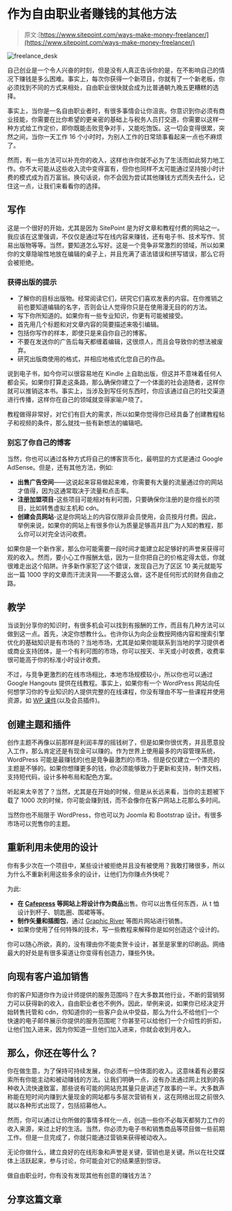 # 作为自由职业者赚钱的其他方法

> 原文:[https://www.sitepoint.com/ways-make-money-freelancer/](https://www.sitepoint.com/ways-make-money-freelancer/)

![freelance_desk](../Images/92c1a4edad9217dc93ced09d0b4ecbb2.png)

自己创业是一个令人兴奋的时刻，但是没有人真正告诉你的是，在不影响自己的情况下赚钱是多么困难。事实上，每次你获得一个新项目，你就有了一个新老板，你必须找到不同的方式来相处，自由职业很快就会成为比普通朝九晚五更糟糕的选择。

事实上，当你是一名自由职业者时，有很多事情会让你沮丧。你意识到你必须有商业技能，你需要在比你希望的更亲密的基础上与税务人员打交道，你需要以这样一种方式给工作定价，即你既能击败竞争对手，又能吃饱饭。这一切会变得很累，突然之间，当你一天工作 16 个小时时，为别人工作的日常琐事看起来一点也不麻烦了。

然而，有一些方法可以补充你的收入，这样也许你就不必为了生活而如此努力地工作。你不太可能从这些收入流中变得富有，但你也同样不太可能通过坚持按小时计费的模式成为百万富翁。换句话说，你不会因为尝试其他赚钱方式而失去什么，记住这一点，让我们来看看你的选择。

## 写作

这是一个很好的开始，尤其是因为 SitePoint 是为好文章和教程付费的网站之一。我应该在这里强调，不仅仅是通过写在线内容来赚钱，还有电子书、技术写作、贸易出版物等等。当然，要知道怎么写好。这是一个竞争非常激烈的领域，所以如果你的文章隐喻性地放在编辑的桌子上，并且充满了语法错误和拼写错误，那么它将会被拒绝。

### 获得出版的提示

*   了解你的目标出版物。经常阅读它们，研究它们喜欢发表的内容。在你推销之前也要知道编辑的名字，否则会让人觉得你只是在使用漫无目的的方法。
*   写下你所知道的。如果你有一些专业知识，你更有可能被接受。
*   首先用几个标题和对文章内容的简要描述来吸引编辑。
*   包括你写作的样本，即使只是来自你自己的博客。
*   不要在发送你的广告后每天都缠着编辑，这很烦人，而且会导致你的想法被废弃。
*   研究出版商使用的格式，并相应地格式化您自己的作品。

说到电子书，如今你可以很容易地在 Kindle 上自助出版，但这并不意味着任何人都会买。如果你打算走这条路，那么确保你建立了一个体面的社会追随者，这样你就可以推销这本书。事实上，当涉及到写任何东西时，你应该通过自己的社交渠道进行传播，这样你在自己的领域就变得家喻户晓了。

教程做得非常好，对它们有巨大的需求，所以如果你觉得你已经具备了创建教程帖子和视频的条件，那么就找一些有新想法的编辑吧。

### 别忘了你自己的博客

当然，你也可以通过各种方式将自己的博客货币化，最明显的方式是通过 Google AdSense。但是，还有其他方法，例如:

*   **出售广告空间**——这说起来容易做起来难，你需要有大量的流量通过你的网站才值得，因为这通常取决于流量和点击率。
*   **注册加盟项目**-这些项目可能相对有利可图，只要确保你注册的是你擅长的项目，比如转售虚拟主机和 cdn。
*   **创建会员网站**-这是你网站上的内容仅限非会员使用，会员按月付费。因此，举例来说，如果你的网站上有很多你认为质量足够高并且广为人知的教程，那么你可以对完全访问收费。

如果你是一个新作家，那么你可能需要一段时间才能建立起足够好的声誉来获得可观的收入。然而，要小心工作报酬太低，因为一旦你把自己的价格定得太低，你就很难走出这个陷阱。许多新作家犯了这个错误，发现自己为了区区 10 美元就能写出一篇 1000 字的文章而汗流浃背——不要这么做，这不是任何形式的财务自由之路。

## 教学

当谈到分享你的知识时，有很多机会可以找到有报酬的工作，而且有几种方法可以做到这一点。首先，决定你想教什么。也许你认为向企业教授网络内容和搜索引擎优化的基础知识是有市场的？当地市场，尤其是如果你能联系到当地的学习提供者或商业支持团体，是一个有利可图的市场，你可以按天、半天或小时收费，收费率很可能高于你的标准小时设计收费。

不过，与竞争更激烈的在线市场相比，本地市场规模较小，所以你也可以通过 Google Hangouts 提供在线教程。事实上，如果你有一个 WordPress 网站向任何想学习你的专业知识的人提供完整的在线课程，你没有理由不写一些课程并使用资源，如 [WP 课件](https://flyplugins.com/wp-courseware/ "WP Courseware")(以及会员插件)。

## 创建主题和插件

创作主题不再像以前那样是利润丰厚的摇钱树了，但是如果你很优秀，并且愿意投入工作，那么肯定还是有现金可以赚的。作为世界上使用最多的内容管理系统，WordPress 可能是最赚钱的(也是竞争最激烈的)市场，但是仅仅建立一个漂亮的主题是不够的。如果你想赚更多的钱，你必须能够致力于更新和支持，制作文档，支持短代码，设计多种布局和配色方案。

听起来太辛苦了？当然，尤其是在开始的时候，但是从长远来看，当你的主题被下载了 1000 次的时候，你可能会赚到钱，而不会像你在客户网站上花那么多时间。

当然你也不局限于 WordPress，你也可以为 Joomla 和 Bootstrap 设计。有很多市场可以兜售你的主题。

## 重新利用未使用的设计

你有多少次在一个项目中，某些设计被拒绝并且没有被使用？我敢打赌很多，所以为什么不重新利用这些多余的设计，让他们为你赚点外快呢？

为此:

*   **在 [Cafepress](http://www.cafepress.com "Cafepress") 等网站上将设计作为商品**出售。你可以出售任何东西，从 t 恤设计到杯子、钥匙圈、围裙等等。
*   **制作矢量和插图包**，通过 [Graphic River](http://graphicriver.net/ "Graphic River") 等图片网站进行销售。
*   如果你使用了任何特殊的技术，写一些教程来解释你是如何创造这个设计的。

你可以随心所欲，真的，没有理由你不能卖贺卡设计，甚至是家里的印刷品。网络最大的好处是有很多渠道让你变得有创造力，赚些外快。

## 向现有客户追加销售

你的客户知道你作为设计师提供的服务范围吗？在大多数其他行业，不断的营销努力可以获得新的收入，自由职业者也不例外。因此，举例来说，如果你已经决定开始转售托管和 cdn，你知道你的一些客户会从中受益，那么为什么不给他们一个快速的电子邮件展示你提供的服务范围呢？你甚至可以给他们一个介绍性的折扣，让他们加入进来，因为你知道一旦他们加入进来，你就会收到月收入。

## 那么，你还在等什么？

你在做生意，为了保持可持续发展，你必须有一份体面的收入。这意味着有必要探索所有你能主动和被动赚钱的方法。让我们明确一点，没有办法通过网上找到的各种收入流快速致富，那些说有可能的网站充其量只是讲述了故事的一半。大多数声称能在短时间内赚到大量现金的网站都与多层次营销有关，这在网络出现之前很久就以各种形式出现了，包括招募他人。

然而，你可以通过让你所做的事情多样化一点，创造一些你不必每天都努力工作的收入来源，来过上好的生活。当然，你必须为电子书和销售商品等项目做一些前期工作。但是一旦完成了，你就只能通过营销来获得被动收入。

无论你做什么，建立良好的在线形象和声誉是关键，营销也是关键。所以在社交媒体上活跃起来，参与讨论，你可能会对它的结果感到惊讶。

做自由职业时，你有没有发现其他有创意的赚钱方法？

## 分享这篇文章